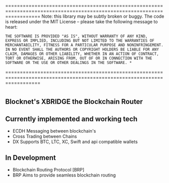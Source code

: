 #
========================================================================================================================
Note: this library may be subtly broken or buggy. The code is released under the MIT License – please take the following message to heart:

    THE SOFTWARE IS PROVIDED "AS IS", WITHOUT WARRANTY OF ANY KIND, EXPRESS OR IMPLIED, INCLUDING BUT NOT LIMITED TO THE WARRANTIES OF MERCHANTABILITY, FITNESS FOR A PARTICULAR PURPOSE AND NONINFRINGEMENT. IN NO EVENT SHALL THE AUTHORS OR COPYRIGHT HOLDERS BE LIABLE FOR ANY CLAIM, DAMAGES OR OTHER LIABILITY, WHETHER IN AN ACTION OF CONTRACT, TORT OR OTHERWISE, ARISING FROM, OUT OF OR IN CONNECTION WITH THE SOFTWARE OR THE USE OR OTHER DEALINGS IN THE SOFTWARE. *
========================================================================================================================
#
## Blocknet's XBRIDGE the Blockchain Router
## Currently implemented and working tech
- ECDH Messaging between blockchain's
- Cross Trading between Chains
- DX Supports BTC, LTC, XC, Swift and api compatible wallets

## In Development
- Blockchain Routing Protocol [BRP]
- BRP Aims to provide seamless blockchain routing 

